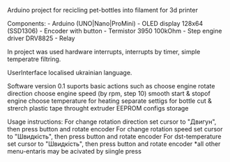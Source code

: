 Arduino project for recicling pet-bottles into filament for 3d printer

Components:
    - Arduino (UNO|Nano|ProMini)
    - OLED display 128x64 (SSD1306)
    - Encoder with button
    - Termistor 3950 100kOhm
    - Step engine driver DRV8825
    - Relay

In project was used hardware interrupts, interrupts by timer, simple temperatre filtring.

UserInterface localised ukrainian language.

Software version 0.1 suports basic actions such as
    choose engine rotate direction
    choose engine speed (by rpm, step 10)
    smooth start & stopof engine
    choose temperature for heating
    separate settigs for bottle cut & strerch plastic tape throught extruder
    EEPROM configs storage

Usage instructions:
For change rotation direction set cursor to "Двигун", then press button and rotate encoder
For change rotation speed set cursor to "Швидкість", then press button and rotate encoder
For dst-temperature set cursor to "Швидкість", then press button and rotate encoder
*all other menu-entaris may be acivated by siingle press